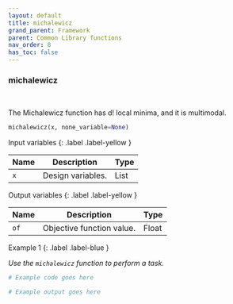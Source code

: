 ```yaml
---
layout: default
title: michalewicz
grand_parent: Framework
parent: Common Library functions
nav_order: 8
has_toc: false
---
```


<h3>michalewicz</h3>

<br>

<p align = "justify">
    The Michalewicz function has d! local minima, and it is multimodal. 
</p>

```python
michalewicz(x, none_variable=None)
```

Input variables
{: .label .label-yellow }

<table style = "width:100%">
    <thead>
      <tr>
        <th>Name</th>
        <th>Description</th>
        <th>Type</th>
      </tr>
    </thead>
    <tr>
        <td><code>x</code></td>
        <td>Design variables.</td>
        <td>List</td>
    </tr>
</table>

Output variables
{: .label .label-yellow }

<table style = "width:100%">
    <thead>
      <tr>
        <th>Name</th>
        <th>Description</th>
        <th>Type</th>
      </tr>
    </thead>
    <tr>
        <td><code>of</code></td>
        <td>Objective function value.</td>
        <td>Float</td>
    </tr>
</table>

Example 1
{: .label .label-blue }

<p align = "justify">
    <i>
        Use the <code>michalewicz</code> function to perform a task.
    </i>
</p>

```python
# Example code goes here
```

```bash
# Example output goes here
```


